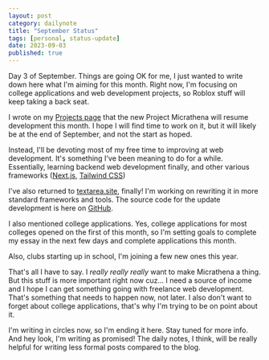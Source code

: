 ```yaml
---
layout: post
category: dailynote
title: "September Status"
tags: [personal, status-update]
date: 2023-09-03
published: true
---
```

Day 3 of September. Things are going OK for me, I just wanted to write down here what I'm aiming for this month. Right now, I'm focusing on college applications and web development projects, so Roblox stuff will keep taking a back seat.

I wrote on my [Projects page](/projects) that the new Project Micrathena will resume development this month. I hope I will find time to work on it, but it will likely be at the end of September, and not the start as hoped.

Instead, I'll be devoting most of my free time to improving at web development. It's something I've been meaning to do for a while. Essentially, learning backend web development finally, and other various frameworks ([Next.js](https://nextjs.org/), [Tailwind CSS](https://tailwindcss.com/))

I've also returned to [textarea.site](https://textarea.site), finally! I'm working on rewriting it in more standard frameworks and tools. The source code for the update development is here on [GitHub](https://github.com/real-jame/textarea/commits/next).

I also mentioned college applications. Yes, college applications for most colleges opened on the first of this month, so I'm setting goals to complete my essay in the next few days and complete applications this month.

Also, clubs starting up in school, I'm joining a few new ones this year.

That's all I have to say. I *really really really* want to make Micrathena a thing. But this stuff is more important right now cuz... I need a source of income and I hope I can get something going with freelance web development. That's something that needs to happen now, not later. I also don't want to forget about college applications, that's why I'm trying to be on point about it.

I'm writing in circles now, so I'm ending it here. Stay tuned for more info. And hey look, I'm writing as promised! The daily notes, I think, will be really helpful for writing less formal posts compared to the blog.
